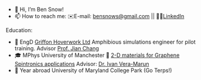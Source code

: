 - 👋 Hi, I’m Ben Snow!
- 📫 How to reach me: ✉️E-mail: bensnows@gmail.com || 🧑‍💼[LinkedIn](https://www.linkedin.com/in/bensnow6/)

Education:
- 🌊 EngD [Griffon Hoverwork Ltd](https://www.griffonhoverwork.com/) Amphibious simulations engineer for pilot training. Advisor [Prof. Jian Chang](https://staffprofiles.bournemouth.ac.uk/display/jchang)
- 🎓 MPhys University of Manchester 🐝 [2-D materials for Graphene Spintronics applications](https://github.com/BenSnow6/Semester-2-MPhys-report/blob/master/Ben%20Snow%20Semester%202%20report.pdf) Advisor: [Dr. Ivan Vera-Marun](https://www.research.manchester.ac.uk/portal/ivan.veramarun.html)
- 🐢 Year abroad University of Maryland College Park (Go Terps!)


<!---
BenSnow6/BenSnow6 is a ✨ special ✨ repository because its `README.md` (this file) appears on your GitHub profile.
You can click the Preview link to take a look at your changes.
--->
